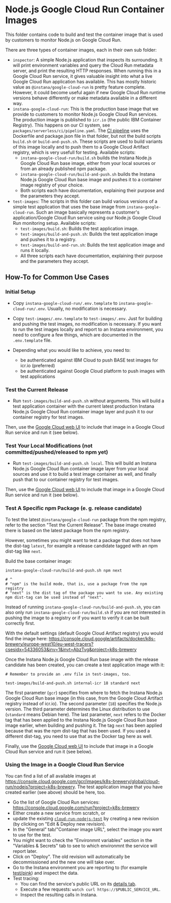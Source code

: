 Node.js Google Cloud Run Container Images
=========================================

This folder contains code to build and test the container image that is used by customers to monitor Node.js on Google Cloud Run.

There are three types of container images, each in their own sub folder:

* `inspector`: A simple Node.js application that inspects its surrounding. It will print environment variables and query the Cloud Run metadata server, and print the resulting HTTP responses. When running this in a Google Cloud Run service, it gives valuable insight into what a live Google Cloud Run application has available. This has mostly historic value as `@instana/google-cloud-run` is pretty feature complete. However, it could become useful again if new Google Cloud Run runtime versions behave differently or make metadata available in a different way.
* `instana-google-cloud-run`: This is the production base image that we provide to customers to monitor Node.js Google Cloud Run services. The production image is published to `icr.io` (the public IBM Container Registry). This happens on our CI system, see `packages/serverless/ci/pipeline.yaml`. The [CI pipeline](https://ci.instana.io/teams/nodejs/pipelines/serverless-in-process-collectors:main/jobs/google-cloud-run-nodejs-container-image-layer) uses the Dockerfile and package.json file in that folder, but not the build scripts `build.sh` or `build-and-push.sh`. These scripts are used to build variants of this image locally and to push them to a Google Cloud Artifact registry, which is very usefull for testing. Available scripts:
    * `instana-google-cloud-run/build.sh` builds the Instana Node.js Google Cloud Run base image, either from your local sources or from an already published npm package.
    * `instana-google-cloud-run/build-and-push.sh` builds the Instana Node.js Google Cloud Run base image and pushes it to a container image registry of your choice.
    * Both scripts each have documentation, explaining their purpose and the parameters they accept.
* `test-images`: The scripts in this folder can build various versions of a simple test application that uses the base image from `instana-google-cloud-run`. Such an image basically represents a customer's application/Google Cloud Run service using our Node.js Google Cloud Run monitoring setup. Available scripts:
    * `test-images/build.sh`: Builds the test application image.
    * `test-images/build-and-push.sh`: Builds the test application image and pushes it to a registry.
    * `test-images/build-and-run.sh`: Builds the test application image and runs it locally.
    * All three scripts each have documentation, explaining their purpose and the parameters they accept.

How-To for Common Use Cases
---------------------------

### Initial Setup

- Copy `instana-google-cloud-run/.env.template` to `instana-google-cloud-run/.env`. Usually, no modification is necessary.
- Copy `test-images/.env.template` to `test-images/.env`. Just for building and pushing the test images, no modification is necessary. If you want to run the test images locally and report to an Instana environment, you need to configure a few things, which are documented in the `.env.template` file.

- Depending what you would like to achieve, you need to:
  - be authenticated against IBM Cloud to push BASE test images for icr.io (preferred)
  - be authenticated against Google Cloud platform to push images with test applications

### Test the Current Release

* Run `test-images/build-and-push.sh` without arguments. This will build a test application container with the current latest production Instana Node.js Google Cloud Run container image layer and push it to our container registry for test images.

Then, use the [Google Cloud web UI](https://console.cloud.google.com/run?project=k8s-brewery) to include that image in a Google Cloud Run service and run it (see below).

### Test Your Local Modifications (not committed/pushed/released to npm yet)

* Run `test-images/build-and-push.sh local`. This will build an Instana Node.js Google Cloud Run container image layer from your local sources and use it to build a test image container as well, and finally push that to our container registry for test images.

Then, use the [Google Cloud web UI](https://console.cloud.google.com/run?project=k8s-brewery) to include that image in a Google Cloud Run service and run it (see below).

### Test A Specific npm Package (e. g. release candidate)

To test the latest `@instana/google-cloud-run` package from the npm registry, refer to the section "Test the Current Release". The base image created there is based on the latest package from the npm registry.

However, sometimes you might want to test a package that does not have the dist-tag `latest`, for example a release candidate tagged with an npm dist-tag like `next`.

Build the base container image:

```
instana-google-cloud-run/build-and-push.sh npm next

# ^
# "npm" is the build mode, that is, use a package from the npm registry
# "next" is the dist tag of the package you want to use. Any existing npm dist-tag can be used instead of "next".
```

Instead of running `instana-google-cloud-run/build-and-push.sh`, you can also only run `instana-google-cloud-run/build.sh` if you are not interested in pushing the image to a registry or if you want to verify it can be built correctly first.

With the default settings (default Google Cloud Artifact registry) you would find the image here: <https://console.cloud.google/artifacts/docker/k8s-brewery/europe-west10/eu-west-tracers?csesidx=54336053&inv=1&invt=AbzTvg&project=k8s-brewery>

Once the Instana Node.js Google Cloud Run base image with the release candidate has been created, you can create a test application image with it:

```
# Remember to provide an .env file in test-images, too.

test-images/build-and-push.sh internal-icr 18 standard next
```

The first parameter (`gcr`) specifies from where to fetch the Instana Node.js Google Cloud Run base image (in this case, from the Google Cloud Artifact registry instead of icr.io). The second parameter (`18`) specifies the Node.js version. The third parameter determines the Linux distribution to use (`standard` means Debian here). The last parameter, `next` refers to the Docker tag that has been applied to the Instana Node.js Google Cloud Run base image earlier, when building and pushing it. The tag `next` has been applied because that was the npm dist-tag that has been used. If you used a different dist-tag, you need to use that as the Docker tag here as well.

Finally, use the [Google Cloud web UI](https://console.cloud.google.com/run?project=k8s-brewery) to include that image in a Google Cloud Run service and run it (see below).

### Using the Image in a Google Cloud Run Service

You can find a list of all available images at <https://console.cloud.google.com/gcr/images/k8s-brewery/global/cloud-run/nodejs?project=k8s-brewery>. The test application image that you have created earlier (see above) should be here, too.

* Go the list of Google Cloud Run services: <https://console.cloud.google.com/run?project=k8s-brewery>
* Either create a new service from scratch, or
* update the existing [`cloud-run-nodejs-test`](https://console.cloud.google.com/run/detail/us-central1/cloud-run-nodejs-test/metrics?project=k8s-brewery) by creating a new revision (by clicking on "Edit & Deploy new revision).
* In the "General" tab/"Container image URL", select the image you want to use for the test.
* You might want to check the "Environmnt variables" section in the "Variables & Secrets" tab to see to which environmnt the service will report later.
* Click on "Deploy". The old revision will automatically be decommissioned and the new one will take over.
* Go to the Instana environment you are reporting to (for example [test/pink](https://test-instana.pink.instana.rocks/#/physical?q=entity.type%3Acloudrun)) and inspect the data.
* Test tracing:
    * You can find the service's public URL on its [details tab](https://console.cloud.google.com/run/detail/us-central1/cloud-run-nodejs-test/general?project=k8s-brewery).
    * Execute a few requests: `watch curl https://$PUBLIC_SERVICE_URL`.
    * Inspect the resulting calls in Instana.

